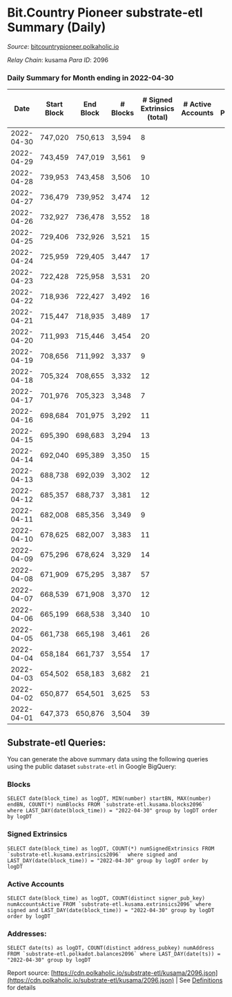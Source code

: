 # Bit.Country Pioneer substrate-etl Summary (Daily)

_Source_: [bitcountrypioneer.polkaholic.io](https://bitcountrypioneer.polkaholic.io)

*Relay Chain*: kusama
*Para ID*: 2096



### Daily Summary for Month ending in 2022-04-30


| Date | Start Block | End Block | # Blocks | # Signed Extrinsics (total) | # Active Accounts | # Passive | # New | # Addresses with Balances | # Events | # Transfers | # XCM Transfers In | # XCM Transfers Out |
| ---- | ----------- | --------- | -------- | --------------------------- | ----------------- | --------- | ----- | ------------------------- | -------- | ----------- | ------------------ | ------------------- |
| 2022-04-30 | 747,020 | 750,613 | 3,594  | 8 |  |  |  | 16,146 | 7,495 | 263  |   |   |
| 2022-04-29 | 743,459 | 747,019 | 3,561  | 9 |  |  |  | 16,146 | 7,431 | 264  |   |   |
| 2022-04-28 | 739,953 | 743,458 | 3,506  | 10 |  |  |  | 16,146 | 7,373 | 406  |   |   |
| 2022-04-27 | 736,479 | 739,952 | 3,474  | 12 |  |  |  | 16,096 | 7,537 | 529  |   |   |
| 2022-04-26 | 732,927 | 736,478 | 3,552  | 18 |  |  |  | 16,096 | 7,762 | 564  |   |   |
| 2022-04-25 | 729,406 | 732,926 | 3,521  | 15 |  |  |  | 16,096 | 7,553 | 436  |   |   |
| 2022-04-24 | 725,959 | 729,405 | 3,447  | 17 |  |  |  | 16,096 | 7,527 | 647  |   |   |
| 2022-04-23 | 722,428 | 725,958 | 3,531  | 20 |  |  |  | 16,046 | 7,531 | 369  |   |   |
| 2022-04-22 | 718,936 | 722,427 | 3,492  | 16 |  |  |  | 16,046 | 7,632 | 564  |   |   |
| 2022-04-21 | 715,447 | 718,935 | 3,489  | 17 |  |  |  | 16,046 | 7,625 | 667  |   |   |
| 2022-04-20 | 711,993 | 715,446 | 3,454  | 20 |  |  |  | 15,996 | 7,602 | 691  |   |   |
| 2022-04-19 | 708,656 | 711,992 | 3,337  | 9 |  |  |  | 15,946 | 7,027 | 308  |   |   |
| 2022-04-18 | 705,324 | 708,655 | 3,332  | 12 |  |  |  | 15,946 | 7,013 | 285  |   |   |
| 2022-04-17 | 701,976 | 705,323 | 3,348  | 7 |  |  |  | 15,946 | 6,991 | 359  |   |   |
| 2022-04-16 | 698,684 | 701,975 | 3,292  | 11 |  |  |  | 15,896 | 7,104 | 465  |   |   |
| 2022-04-15 | 695,390 | 698,683 | 3,294  | 13 |  |  |  | 15,896 | 7,136 | 479  |   |   |
| 2022-04-14 | 692,040 | 695,389 | 3,350  | 15 |  |  |  | 15,896 | 7,275 | 599  |   |   |
| 2022-04-13 | 688,738 | 692,039 | 3,302  | 12 |  |  |  | 15,846 | 7,106 | 438  |   |   |
| 2022-04-12 | 685,357 | 688,737 | 3,381  | 12 |  |  |  | 15,846 | 7,298 | 577  |   |   |
| 2022-04-11 | 682,008 | 685,356 | 3,349  | 9 |  |  |  | 15,796 | 7,144 | 397  |   |   |
| 2022-04-10 | 678,625 | 682,007 | 3,383  | 11 |  |  |  | 15,796 | 7,232 | 513  |   |   |
| 2022-04-09 | 675,296 | 678,624 | 3,329  | 14 |  |  |  | 15,746 | 7,171 | 439  |   |   |
| 2022-04-08 | 671,909 | 675,295 | 3,387  | 57 |  |  |  | 15,746 | 7,736 | 779  |   |   |
| 2022-04-07 | 668,539 | 671,908 | 3,370  | 12 |  |  |  | 15,696 | 7,230 | 426  |   |   |
| 2022-04-06 | 665,199 | 668,538 | 3,340  | 10 |  |  |  | 15,696 | 7,089 | 462  |   |   |
| 2022-04-05 | 661,738 | 665,198 | 3,461  | 26 |  |  |  | 15,646 | 7,790 | 938  |   |   |
| 2022-04-04 | 658,184 | 661,737 | 3,554  | 17 |  |  |  | 15,546 | 7,789 | 804  |   |   |
| 2022-04-03 | 654,502 | 658,183 | 3,682  | 21 |  |  |  | 15,446 | 8,190 | 906  |   |   |
| 2022-04-02 | 650,877 | 654,501 | 3,625  | 53 |  |  |  | 15,346 | 8,817 | 1,597  |   |   |
| 2022-04-01 | 647,373 | 650,876 | 3,504  | 39 |  |  |  | 15,196 | 8,091 | 1,088  |   |   |

## Substrate-etl Queries:
You can generate the above summary data using the following queries using the public dataset `substrate-etl` in Google BigQuery:


### Blocks
```
SELECT date(block_time) as logDT, MIN(number) startBN, MAX(number) endBN, COUNT(*) numBlocks FROM `substrate-etl.kusama.blocks2096`  where LAST_DAY(date(block_time)) = "2022-04-30" group by logDT order by logDT
```


### Signed Extrinsics
```
SELECT date(block_time) as logDT, COUNT(*) numSignedExtrinsics FROM `substrate-etl.kusama.extrinsics2096`  where signed and LAST_DAY(date(block_time)) = "2022-04-30" group by logDT order by logDT
```


### Active Accounts
```
SELECT date(block_time) as logDT, COUNT(distinct signer_pub_key) numAccountsActive FROM `substrate-etl.kusama.extrinsics2096` where signed and LAST_DAY(date(block_time)) = "2022-04-30" group by logDT order by logDT
```


### Addresses:
```
SELECT date(ts) as logDT, COUNT(distinct address_pubkey) numAddress FROM `substrate-etl.polkadot.balances2096` where LAST_DAY(date(ts)) = "2022-04-30" group by logDT
```



Report source: [https://cdn.polkaholic.io/substrate-etl/kusama/2096.json](https://cdn.polkaholic.io/substrate-etl/kusama/2096.json) | See [Definitions](/DEFINITIONS.md) for details
